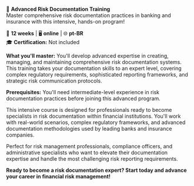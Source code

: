 🚀 **Advanced Risk Documentation Training**  
Master comprehensive risk documentation practices in banking and insurance with this intensive, hands-on program!

📅 **12 weeks** | 🖥 **online** | 🌐 **pt-BR**  
🎓 **Certification:** Not included

**What you'll master:**
You'll develop advanced expertise in creating, managing, and maintaining comprehensive risk documentation systems. This training takes your documentation skills to an expert level, covering complex regulatory requirements, sophisticated reporting frameworks, and strategic risk communication protocols.

**Prerequisites:**
You'll need intermediate-level experience in risk documentation practices before joining this advanced program.

This intensive course is designed for professionals ready to become specialists in risk documentation within financial institutions. You'll work with real-world scenarios, complex regulatory frameworks, and advanced documentation methodologies used by leading banks and insurance companies.

Perfect for risk management professionals, compliance officers, and administrative specialists who want to elevate their documentation expertise and handle the most challenging risk reporting requirements.

**Ready to become a risk documentation expert? Start today and advance your career in financial risk management!**